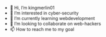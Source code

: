 - 👋 Hi, I’m kingmerlin01
- 👀 I’m interested in cyber-security
- 🌱 I’m currently learning webdevelopment
- 💞️ I’m looking to collaborate on web-hackers
- 📫 How to reach me to my goal

<!---
kingmerlin01/kingmerlin01 is a ✨ special ✨ repository because its `README.md` (this file) appears on your GitHub profile.
You can click the Preview link to take a look at your changes.
--->

